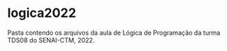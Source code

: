 # logica2022
Pasta contendo os arquivos da aula de Lógica de Programação da turma TDS08 do SENAI-CTM, 2022.
